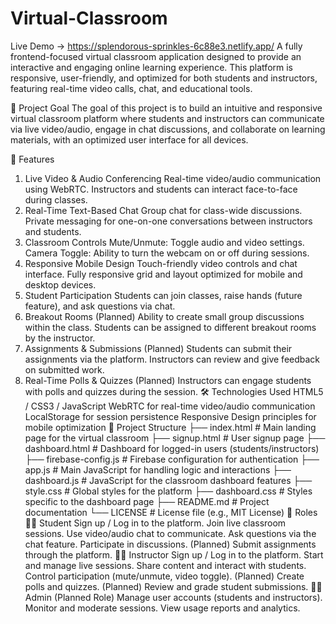 # Virtual-Classroom
 Live Demo → https://splendorous-sprinkles-6c88e3.netlify.app/
A fully frontend-focused virtual classroom application designed to provide an interactive and engaging online learning experience. This platform is responsive, user-friendly, and optimized for both students and instructors, featuring real-time video calls, chat, and educational tools.

🚀 Project Goal
The goal of this project is to build an intuitive and responsive virtual classroom platform where students and instructors can communicate via live video/audio, engage in chat discussions, and collaborate on learning materials, with an optimized user interface for all devices.

🌟 Features
1. Live Video & Audio Conferencing
Real-time video/audio communication using WebRTC.
Instructors and students can interact face-to-face during classes.
2. Real-Time Text-Based Chat
Group chat for class-wide discussions.
Private messaging for one-on-one conversations between instructors and students.
3. Classroom Controls
Mute/Unmute: Toggle audio and video settings.
Camera Toggle: Ability to turn the webcam on or off during sessions.
4. Responsive Mobile Design
Touch-friendly video controls and chat interface.
Fully responsive grid and layout optimized for mobile and desktop devices.
5. Student Participation
Students can join classes, raise hands (future feature), and ask questions via chat.
6. Breakout Rooms (Planned)
Ability to create small group discussions within the class.
Students can be assigned to different breakout rooms by the instructor.
7. Assignments & Submissions (Planned)
Students can submit their assignments via the platform.
Instructors can review and give feedback on submitted work.
8. Real-Time Polls & Quizzes (Planned)
Instructors can engage students with polls and quizzes during the session.
🛠️ Technologies Used
HTML5 / CSS3 / JavaScript
WebRTC for real-time video/audio communication
LocalStorage for session persistence
Responsive Design principles for mobile optimization
📁 Project Structure
├── index.html             # Main landing page for the virtual classroom
├── signup.html            # User signup page
├── dashboard.html         # Dashboard for logged-in users (students/instructors)
├── firebase-config.js     # Firebase configuration for authentication
├── app.js                 # Main JavaScript for handling logic and interactions
├── dashboard.js           # JavaScript for the classroom dashboard features
├── style.css              # Global styles for the platform
├── dashboard.css          # Styles specific to the dashboard page
├── README.md              # Project documentation
└── LICENSE                # License file (e.g., MIT License)
👥 Roles
🧑‍🎓 Student
Sign up / Log in to the platform.
Join live classroom sessions.
Use video/audio chat to communicate.
Ask questions via the chat feature.
Participate in discussions.
(Planned) Submit assignments through the platform.
👩‍🏫 Instructor
Sign up / Log in to the platform.
Start and manage live sessions.
Share content and interact with students.
Control participation (mute/unmute, video toggle).
(Planned) Create polls and quizzes.
(Planned) Review and grade student submissions.
👨‍💼 Admin (Planned Role)
Manage user accounts (students and instructors).
Monitor and moderate sessions.
View usage reports and analytics.
